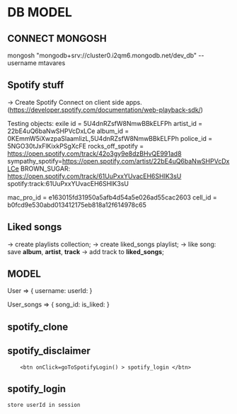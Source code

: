 # DB MODEL

## CONNECT MONGOSH
mongosh "mongodb+srv://cluster0.i2qm6.mongodb.net/dev_db" --username 
mtavares

## Spotify stuff

-> Create Spotify Connect on client side apps.(https://developer.spotify.com/documentation/web-playback-sdk/)

Testing objects:
exile id = 5U4dnRZsfW8NmwBBkELFPh
artist_id = 22bE4uQ6baNwSHPVcDxLCe
album_id = 0KEmmW5iXwzpaSlaamlizL,5U4dnRZsfW8NmwBBkELFPh
police_id = 5NGO30tJxFlKixkPSgXcFE
rocks_off_spotify = https://open.spotify.com/track/42o3gy9e8dzBHvQE991ad8
sympathy_spotify=https://open.spotify.com/artist/22bE4uQ6baNwSHPVcDxLCe
BROWN_SUGAR:
	https://open.spotify.com/track/61UuPxxYUvacEH6SHIK3sU
	spotify:track:61UuPxxYUvacEH6SHIK3sU

mac_pro_id = e163015fd31950a5afb4d54a5e026ad55cac2603
cell_id = b0fcd9e530abd013412175eb818a12f614978c65

## Liked songs
-> create playlists collection;
-> create liked_songs playlist;
-> like song: save __album__, __artist__, __track__ -> add track to __liked_songs__;



## MODEL
User =>
{
	username:
	userId:
}

User_songs =>
{
	song_id:
	is_liked:
}

## spotify_clone
## 	spotify_disclaimer
		<btn onClick=goToSpotifyLogin() > spotify_login </btn>
## spotify_login
	store userId in session